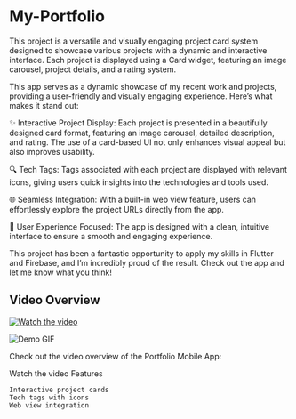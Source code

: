# My-Portfolio
This project is a versatile and visually engaging project card system designed to showcase various projects with a dynamic and interactive interface. Each project is displayed using a Card widget, featuring an image carousel, project details, and a rating system.

This app serves as a dynamic showcase of my recent work and projects, providing a user-friendly and visually engaging experience. Here’s what makes it stand out:

✨ Interactive Project Display: Each project is presented in a beautifully designed card format, featuring an image carousel, detailed description, and rating. The use of a card-based UI not only enhances visual appeal but also improves usability.

🔍 Tech Tags: Tags associated with each project are displayed with relevant icons, giving users quick insights into the technologies and tools used.

🌐 Seamless Integration: With a built-in web view feature, users can effortlessly explore the project URLs directly from the app.

📱 User Experience Focused: The app is designed with a clean, intuitive interface to ensure a smooth and engaging experience.

This project has been a fantastic opportunity to apply my skills in Flutter and Firebase, and I’m incredibly proud of the result. Check out the app and let me know what you think!

## Video Overview
[![Watch the video](https://img.youtube.com/vi/ON4PvpNk9Js/0.jpg)](https://www.youtube.com/watch?v=ON4PvpNk9Js)

![Demo GIF](assets/Screen_recording.gif)

Check out the video overview of the Portfolio Mobile App:

Watch the video
Features

    Interactive project cards
    Tech tags with icons
    Web view integration


